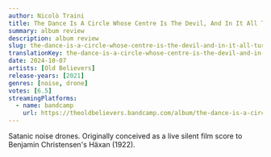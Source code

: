 ```yaml
---
author: Nicolò Traini
title: The Dance Is A Circle Whose Centre Is The Devil, And In It All Turn To The Left
summary: album review
description: album review
slug: the-dance-is-a-circle-whose-centre-is-the-devil-and-in-it-all-turn-to-the-left
translationKey: the-dance-is-a-circle-whose-centre-is-the-devil-and-in-it-all-turn-to-the-left
date: 2024-10-07
artists: [Old Believers]
release-years: [2021]
genres: [noise, drone]
votes: [6.5]
streamingPlatforms:
  - name: bandcamp
    url: https://theoldbelievers.bandcamp.com/album/the-dance-is-a-circle-whose-centre-is-the-devil-and-in-it-all-turn-to-the-left
---
```


Satanic noise drones. Originally conceived as a live silent film score to Benjamin Christensen's Häxan (1922).
